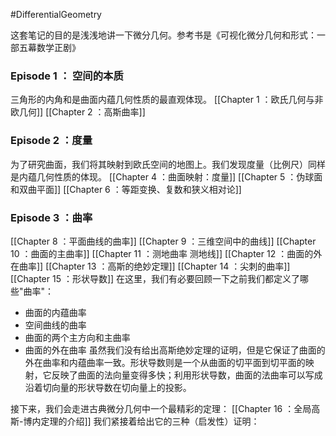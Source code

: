 #DifferentialGeometry

这套笔记的目的是浅浅地讲一下微分几何。参考书是《可视化微分几何和形式：一部五幕数学正剧》

### Episode 1 ： 空间的本质
三角形的内角和是曲面内蕴几何性质的最直观体现。
[[Chapter 1 ：欧氏几何与非欧几何]]
[[Chapter 2 ：高斯曲率]]

### Episode 2 ：度量
为了研究曲面，我们将其映射到欧氏空间的地图上。我们发现度量（比例尺）同样是内蕴几何性质的体现。
[[Chapter 4 ：曲面映射：度量]]
[[Chapter 5 ：伪球面和双曲平面]]
[[Chapter 6 ：等距变换、复数和狭义相对论]]

### Episode 3 ：曲率
[[Chapter 8 ：平面曲线的曲率]]
[[Chapter 9 ：三维空间中的曲线]]
[[Chapter 10 ：曲面的主曲率]]
[[Chapter 11 ：测地曲率 测地线]]
[[Chapter 12 ：曲面的外在曲率]]
[[Chapter 13 ：高斯的绝妙定理]]
[[Chapter 14 ：尖刺的曲率]]
[[Chapter 15 ：形状导数]]
在这里，我们有必要回顾一下之前我们都定义了哪些"曲率"：
- 曲面的内蕴曲率
- 空间曲线的曲率
- 曲面的两个主方向和主曲率
- 曲面的外在曲率
虽然我们没有给出高斯绝妙定理的证明，但是它保证了曲面的外在曲率和内蕴曲率一致。形状导数则是一个从曲面的切平面到切平面的映射，它反映了曲面的法向量变得多快；利用形状导数，曲面的法曲率可以写成沿着切向量的形状导数在切向量上的投影。

接下来，我们会走进古典微分几何中一个最精彩的定理：
[[Chapter 16 ：全局高斯-博内定理的介绍]]
我们紧接着给出它的三种（启发性）证明：











